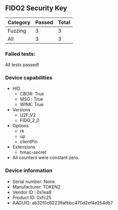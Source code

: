 ## FIDO2 Security Key

| Category   |   Passed |   Total |
|------------|----------|---------|
| Fuzzing    |        3 |       3 |
| All        |        3 |       3 |

### Failed tests:

All tests passed!


### Device capabilities

* HID
  * CBOR: True
  * MSG : True
  * WINK: True
* Versions
  * U2F_V2
  * FIDO_2_0
* Options
  * rk
  * up
  * clientPin
* Extensions
  * hmac-secret
* All counters were constant zero.

### Device information

* Serial number: None
* Manufacturer: TOKEN2
* Vendor ID : 0x1ea8
* Product ID: 0xfc25
* AAGUID: ab32f0c62239afbbc470d2ef4e254db7
